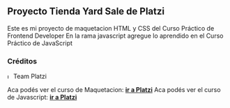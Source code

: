 
## **Proyecto Tienda Yard Sale de Platzi** 

Este es mi proyecto de maquetacion HTML y CSS del Curso Práctico de Frontend Developer 
En la rama javascript agregue lo aprendido en el Curso Práctico de JavaScript

### **Créditos** 
<img alt="logo" src="https://static.platzi.com/media/platzi-isotipo@2x.png" width="10"> Team Platzi 

Aca podés ver el curso de Maquetacion: **[ir a Platzi](https://platzi.com/cursos/frontend-developer-practico/)**
Aca podés ver el curso de Javascript: **[ir a Platzi](https://platzi.com/cursos/javascript-practico/)**

